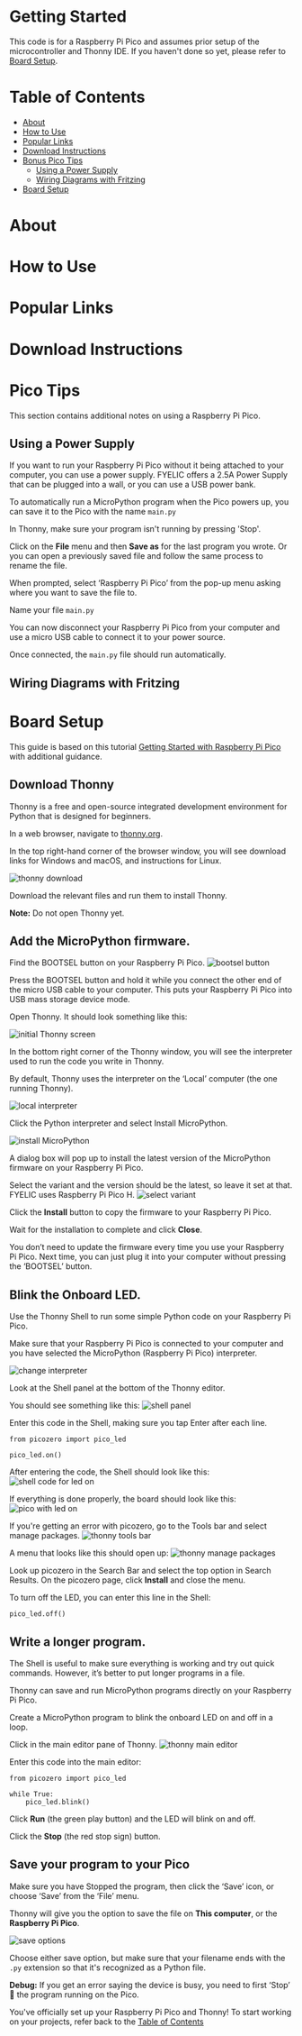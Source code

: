 # Getting Started

This code is for a Raspberry Pi Pico and assumes prior setup of the microcontroller and Thonny IDE. If you haven't done so yet, please refer to [Board Setup](#board-setup).

# Table of Contents

- [About](#about)
- [How to Use](#how-to-use)
- [Popular Links](#popular-links)
- [Download Instructions](#download-instructions)
- [Bonus Pico Tips](#pico-tips)
  - [Using a Power Supply](#using-a-power-supply)
  - [Wiring Diagrams with Fritzing](#wiring-diagrams-with-fritzing)
- [Board Setup](#board-setup)

# About

# How to Use

# Popular Links

# Download Instructions

# Pico Tips

This section contains additional notes on using a Raspberry Pi Pico.

## Using a Power Supply

If you want to run your Raspberry Pi Pico without it being attached to your computer, you can use a power supply. FYELIC offers a 2.5A Power Supply that can be plugged into a wall, or you can use a USB power bank.

To automatically run a MicroPython program when the Pico powers up, you can save it to the Pico with the name `main.py`

In Thonny, make sure your program isn't running by pressing 'Stop'.

Click on the **File** menu and then **Save as** for the last program you wrote. Or you can open a previously saved file and follow the same process to rename the file.

When prompted, select ‘Raspberry Pi Pico’ from the pop-up menu asking where you want to save the file to.

Name your file `main.py`

You can now disconnect your Raspberry Pi Pico from your computer and use a micro USB cable to connect it to your power source.

Once connected, the `main.py` file should run automatically.

## Wiring Diagrams with Fritzing

# Board Setup

This guide is based on this tutorial [Getting Started with Raspberry Pi Pico](https://projects.raspberrypi.org/en/projects/getting-started-with-the-pico/0) with additional guidance.

## Download Thonny

Thonny is a free and open-source integrated development environment for Python that is designed for beginners.

In a web browser, navigate to [thonny.org](https://thonny.org/).

In the top right-hand corner of the browser window, you will see download links for Windows and macOS, and instructions for Linux.

![thonny download](reference_images/thonnydownload.png)

Download the relevant files and run them to install Thonny.

**Note:** Do not open Thonny yet.

## Add the MicroPython firmware.

Find the BOOTSEL button on your Raspberry Pi Pico.
![bootsel button](reference_images/bootsel.png)

Press the BOOTSEL button and hold it while you connect the other end of the micro USB cable to your computer. This puts your Raspberry Pi Pico into USB mass storage device mode.

Open Thonny. It should look something like this:

![initial Thonny screen](reference_images/thonnystart.png)

In the bottom right corner of the Thonny window, you will see the interpreter used to run the code you write in Thonny.

By default, Thonny uses the interpreter on the ‘Local’ computer (the one running Thonny).

![local interpreter](reference_images/localinterpreter.png)

Click the Python interpreter and select Install MicroPython.

![install MicroPython](reference_images/installmicropython.png)

A dialog box will pop up to install the latest version of the MicroPython firmware on your Raspberry Pi Pico.

Select the variant and the version should be the latest, so leave it set at that. FYELIC uses Raspberry Pi Pico H.
![select variant](reference_images/selectvariant.png)

Click the **Install** button to copy the firmware to your Raspberry Pi Pico.

Wait for the installation to complete and click **Close**.

You don’t need to update the firmware every time you use your Raspberry Pi Pico. Next time, you can just plug it into your computer without pressing the ‘BOOTSEL’ button.

## Blink the Onboard LED.

Use the Thonny Shell to run some simple Python code on your Raspberry Pi Pico.

Make sure that your Raspberry Pi Pico is connected to your computer and you have selected the MicroPython (Raspberry Pi Pico) interpreter.

![change interpreter](reference_images/changeinterpreter.png)

Look at the Shell panel at the bottom of the Thonny editor.

You should see something like this:
![shell panel](reference_images/shellstartup.png)

Enter this code in the Shell, making sure you tap Enter after each line.

```
from picozero import pico_led

pico_led.on()
```

After entering the code, the Shell should look like this:
![shell code for led on](reference_images/picoledonshell.png)

If everything is done properly, the board should look like this:
![pico with led on](reference_images/picoledon.jpg)

If you're getting an error with picozero, go to the Tools bar and select manage packages.
![thonny tools bar](reference_images/thonnytools.png)

A menu that looks like this should open up:
![thonny manage packages](reference_images/thonnymanagepackages.png)

Look up picozero in the Search Bar and select the top option in Search Results. On the picozero page, click **Install** and close the menu.

To turn off the LED, you can enter this line in the Shell:

```
pico_led.off()
```

## Write a longer program.

The Shell is useful to make sure everything is working and try out quick commands. However, it’s better to put longer programs in a file.

Thonny can save and run MicroPython programs directly on your Raspberry Pi Pico.

Create a MicroPython program to blink the onboard LED on and off in a loop.

Click in the main editor pane of Thonny.
![thonny main editor](reference_images/thonnymaineditor.png)

Enter this code into the main editor:

```
from picozero import pico_led

while True:
    pico_led.blink()
```

Click **Run** (the green play button) and the LED will blink on and off.

Click the **Stop** (the red stop sign) button.

## Save your program to your Pico

Make sure you have Stopped the program, then click the ‘Save’ icon, or choose ‘Save’ from the ‘File’ menu.

Thonny will give you the option to save the file on **This computer**, or the **Raspberry Pi Pico**.

![save options](reference_images/saveoptions.png)

Choose either save option, but make sure that your filename ends with the `.py` extension so that it's recognized as a Python file.

**Debug:** If you get an error saying the device is busy, you need to first ‘Stop’ 🛑 the program running on the Pico.

You've officially set up your Raspberry Pi Pico and Thonny! To start working on your projects, refer back to the [Table of Contents](#table-of-contents)
